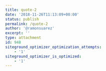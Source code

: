 ```yaml
---
title: quote-2
date: '2018-11-26T11:13:09+00:00'
status: publish
permalink: /quote-2
author: '@ramonsuarez'
excerpt: ''
type: attachment
id: 948
siteground_optimizer_optimization_attempts:
    - '1'
siteground_optimizer_is_optimized:
    - '1'
---
```

<!DOCTYPE html PUBLIC "-//W3C//DTD HTML 4.0 Transitional//EN" "http://www.w3.org/TR/REC-html40/loose.dtd">
<?xml encoding="UTF-8">
